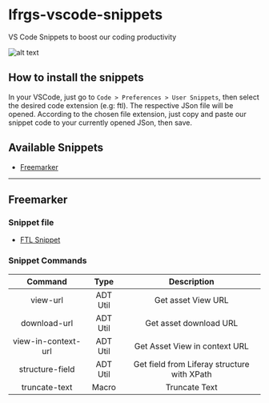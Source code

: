 # lfrgs-vscode-snippets
VS Code Snippets to boost our coding productivity

![alt text](https://github.com/adam-p/markdown-here/raw/master/snippets/img/vscode-snippets.gif "Vs Code Snippets")

## How to install the snippets

In your VSCode, just go to `Code > Preferences > User Snippets`, then select the desired code extension (e.g: ftl). 
The respective JSon file will be opened.
According to the chosen file extension, just copy and paste our snippet code to your currently opened JSon, then save.

## Available Snippets

* [Freemarker](#freemarker)

----

## Freemarker

### Snippet file

* [FTL Snippet](/snippets/ftl.json) 

### Snippet Commands

|       Command       |   Type   |                 Description                 |
| :-----------------: | :------: | :-----------------------------------------: |
|      view-url       | ADT Util |             Get asset View URL              |
|    download-url     | ADT Util |           Get asset download URL            |
| view-in-context-url | ADT Util |        Get Asset View in context URL        |
|   structure-field   | ADT Util | Get field from Liferay structure with XPath |
|    truncate-text    |  Macro   |                Truncate Text                |


